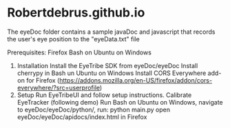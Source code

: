 # Robertdebrus.github.io




The eyeDoc folder contains a sample javaDoc and javascript that records the user's eye position to the "eyeData.txt" file

Prerequisites:
Firefox 
Bash on Ubuntu on Windows
1. Installation
Install the EyeTribe SDK from eyeDoc/eyeDoc
Install cherrypy in Bash un Ubuntu on Windows
Install CORS Everywhere add-on for Firefox (https://addons.mozilla.org/en-US/firefox/addon/cors-everywhere/?src=userprofile)
2. Setup
Run EyeTribeUI and follow setup instructions.
Calibrate EyeTracker (following demo)
Run Bash on Ubuntu on Windows, navigate to eyeDoc/eyeDoc/python/, run: python main.py
open eyeDoc/eyeDoc/apidocs/index.html in Firefox 

